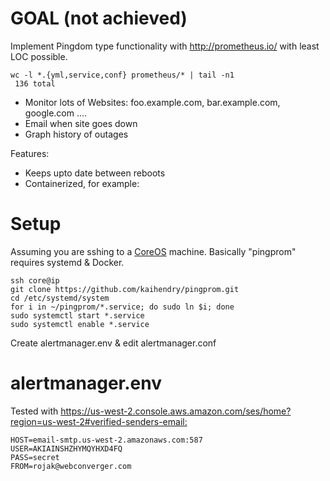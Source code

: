 # GOAL (not achieved)

Implement Pingdom type functionality with http://prometheus.io/ with least LOC possible.

	wc -l *.{yml,service,conf} prometheus/* | tail -n1
	 136 total


* Monitor lots of Websites: foo.example.com, bar.example.com, google.com ....
* Email when site goes down
* Graph history of outages

Features:

* Keeps upto date between reboots
* Containerized, for example:

# Setup

Assuming you are sshing to a [CoreOS](https://coreos.com/) machine. Basically "pingprom" requires systemd & Docker.

	ssh core@ip
	git clone https://github.com/kaihendry/pingprom.git
	cd /etc/systemd/system
	for i in ~/pingprom/*.service; do sudo ln $i; done
	sudo systemctl start *.service
	sudo systemctl enable *.service

Create alertmanager.env & edit alertmanager.conf

# alertmanager.env

Tested with <https://us-west-2.console.aws.amazon.com/ses/home?region=us-west-2#verified-senders-email:>

	HOST=email-smtp.us-west-2.amazonaws.com:587
	USER=AKIAINSHZHYMQYHXD4FQ
	PASS=secret
	FROM=rojak@webconverger.com
